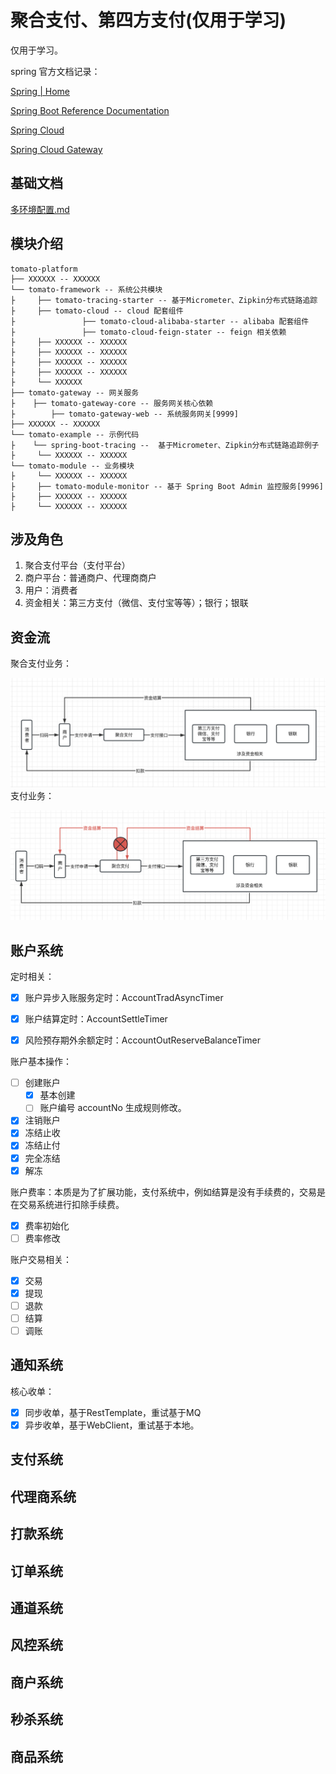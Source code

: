 # 聚合支付、第四方支付(仅用于学习)

仅用于学习。

spring 官方文档记录：

[Spring | Home](https://spring.io/)

[Spring Boot Reference Documentation](https://docs.spring.io/spring-boot/docs/current/reference/htmlsingle/)

[Spring Cloud](https://docs.spring.io/spring-cloud/docs/current/reference/htmlsingle/)

[Spring Cloud Gateway](https://docs.spring.io/spring-cloud-gateway/docs/current/reference/html/)

## 基础文档
[多环境配置.md](doc%2F%E5%A4%9A%E7%8E%AF%E5%A2%83%E9%85%8D%E7%BD%AE.md)


## 模块介绍

```text
tomato-platform
├── XXXXXX -- XXXXXX
└── tomato-framework -- 系统公共模块
├     ├── tomato-tracing-starter -- 基于Micrometer、Zipkin分布式链路追踪
├     ├── tomato-cloud -- cloud 配套组件
├     			├── tomato-cloud-alibaba-starter -- alibaba 配套组件
├     			├── tomato-cloud-feign-stater -- feign 相关依赖
├     ├── XXXXXX -- XXXXXX
├     ├── XXXXXX -- XXXXXX
├     ├── XXXXXX -- XXXXXX
├     ├── XXXXXX -- XXXXXX
├     └── XXXXXX
├── tomato-gateway -- 网关服务
├    ├── tomato-gateway-core -- 服务网关核心依赖
├		 ├── tomato-gateway-web -- 系统服务网关[9999]
├── XXXXXX -- XXXXXX
└── tomato-example -- 示例代码
├    └── spring-boot-tracing --  基于Micrometer、Zipkin分布式链路追踪例子
├     └── XXXXXX -- XXXXXX
└── tomato-module -- 业务模块
├     └── XXXXXX -- XXXXXX
├     ├── tomato-module-monitor -- 基于 Spring Boot Admin 监控服务[9996]
├     ├── XXXXXX -- XXXXXX
├     └── XXXXXX -- XXXXXX
```

## 涉及角色

1. 聚合支付平台（支付平台）
2. 商户平台：普通商户、代理商商户
3. 用户：消费者
4. 资金相关：第三方支付（微信、支付宝等等）；银行；银联

## 资金流

聚合支付业务：

![消费.png](doc%2Fimage%2F%E6%B6%88%E8%B4%B9.png)
支付业务：

![资金流2.png](doc%2Fimage%2F%E8%B5%84%E9%87%91%E6%B5%812.png)

## 账户系统

定时相关：

- [x] 账户异步入账服务定时：AccountTradAsyncTimer

- [x] 账户结算定时：AccountSettleTimer
- [x] 风险预存期外余额定时：AccountOutReserveBalanceTimer

账户基本操作：

- [ ] 创建账户
  - [x] 基本创建
  - [ ] 账户编号 accountNo 生成规则修改。
- [x] 注销账户
- [x] 冻结止收
- [x] 冻结止付
- [x] 完全冻结
- [x] 解冻

账户费率：本质是为了扩展功能，支付系统中，例如结算是没有手续费的，交易是在交易系统进行扣除手续费。

- [x] 费率初始化
- [ ] 费率修改

账户交易相关：

- [x] 交易
- [x] 提现
- [ ] 退款
- [ ] 结算
- [ ] 调账

## 通知系统

核心收单：

- [x] 同步收单，基于RestTemplate，重试基于MQ
- [x] 异步收单，基于WebClient，重试基于本地。

## 支付系统
## 代理商系统
## 打款系统
## 订单系统
## 通道系统
## 风控系统
## 商户系统
## 秒杀系统
## 商品系统